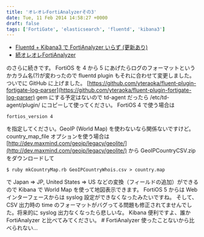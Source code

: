 ```yaml
---
title: 'オレオレFortiAnalyzerその3'
date: Tue, 11 Feb 2014 14:58:27 +0000
draft: false
tags: ['FortiGate', 'elasticsearch', 'fluentd', 'kibana3']
---
```


* [Fluentd + Kibana3 で FortiAnalyzer いらず (更新あり)](/2013/10/fluentd-kibana3-fortianalyzer/)
* [続オレオレFortiAnalyzer](/2013/10/fluentd-kibana3-fortianalyzer-2/)

のさらに続きです。 FortiOS を 4 から 5 にあげたらログのフォーマットというかカラム名(?)が変わったので fluentd plugin もそれに合わせて変更しました。 ついでに GitHub に上げました。 [https://github.com/yteraoka/fluent-plugin-fortigate-log-parser](https://github.com/yteraoka/fluent-plugin-fortigate-log-parser) gem にする予定はないので td-agent だったら /etc/td-agent/plugin/ にコピーして使ってください。 FortiOS 4 で使う場合は

```
fortios_version 4
```

を指定してください。GeoIP (World Map) を使わないなら関係ないですけど。 country\_map\_file オプションを使う場合は [http://dev.maxmind.com/geoip/legacy/geolite/](http://dev.maxmind.com/geoip/legacy/geolite/) から GeoIPCountryCSV.zip をダウンロードして

```
$ ruby mkCountryMap.rb GeoIPCountryWhois.csv > country.map
```

で Japan => JP, United States => US などの変換（フィールドの追加）ができるので Kibana で World Map を使って地図表示できます。 FortiOS 5 からは Web インターフェースからは syslog 設定ができなくなったみたいですね。 そして、CSV 出力時の time のフォーマットがバグってる問題も修正されてませんでした。将来的に syslog 出力なくなったら悲しいな。 Kibana 便利ですよ、誰か FortiAnalyzer と比べてみてください。 # FortiAnalyzer 使ったことないから比べられない...
